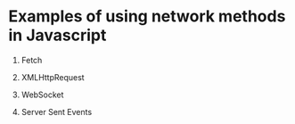 # Examples of using network methods in Javascript

1. Fetch

2. XMLHttpRequest

3. WebSocket

4. Server Sent Events
